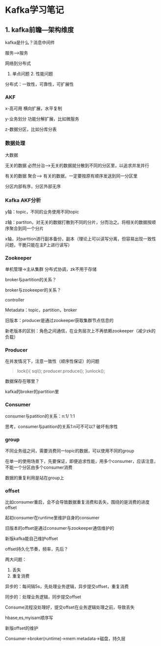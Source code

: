 # Kafka学习笔记

## 1. kafka前瞻—架构维度

kafka是什么？消息中间件

服务——>服务 

网络到分布式

1. 单点问题 2. 性能问题

分布式：一致性，可靠性，可扩展性



### AKF

x-高可用 横向扩展，水平复制

y-业务划分 功能分解扩展，比如微服务

z-数据分区，比如分库分表



### 数据处理

大数据

无关的数据 必然分治——>无关的数据就分散到不同的分区里，以追求并发并行

有关的数据 聚合——> 有关的数据，一定要按原有顺序发送到同一分区里

分区内部有序，分区外部无序



### Kafka AKF分析

y轴：topic，不同的业务使用不同topic

z轴：partiton，对无关的数据打散到不同的分片，分而治之。将相关的数据按顺序聚合到同一个分片

x轴，对parttion进行副本备份，副本（理论上可以读写分离，但容易出现一致性问题，干脆只能在主P上进行读写）



### Zookeeper

单机管理->主从集群   分布式协调，zk不用于存储

broker与partition的关系？

broker与zookeeper的关系？

controller

Metadata：topic，partition，broker

旧版本：producer是通过zookeeper获取集群节点信息的

新老版本的区别：角色之间通信，在业务层次上不再依赖zookeeper（减少zk的负载）



### Producer

在并发情况下，注意一致性（顺序性保证）的问题
> lock(){
	sql();
	producer.produce();
}unlock();


数据保存在哪里？

kafka的broker的partition里



### Consumer

consumer与patition的关系：n:1/ 1:1

思考，consumer与patition的关系1:n可不可以? 破坏有序性



### group

不同业务组之间，需要消费同一topic的数据，可以使用不同的group

在单一的使用场景下，先要保证，即便追求性能，用多个consumer，应该注意，不能一个分区由多个consumer消费

数据的重复利用是站在group上



### offset

比如consumer重启，会不会导致数据重复消费和丢失，围绕的是消费的进度offset

起初consumer在runtime里维护自身的consumer

旧版本的offset是通过consumer与zookeeper通信维护的

新版kafka能自己维护offset

offset持久化节奏，频率，先后？

两大问题：

1. 丢失
2. 重复消费

异步的：每间隔5s，先处理业务逻辑，异步提交offset，重复消费

同步的：处理业务逻辑，同步提交offset

Consume流程没处理好，提交offset在业务逻辑处理之前，导致丢失

hbase,es,myisam顺序写

新版offset的维护

Consumer->broker(runtime)->mem metadata->磁盘，持久层

